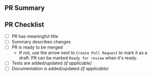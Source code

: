<!-- Thank you for contributing to Dynamic! -->

## PR Summary
<!-- Please describe what your pull request fixes, or how it improves Dynamic.

If your pull request resolves a reported issue, please mention it by using `Fix #<issue_number>` on a new line, this will close the linked issue automatically when this PR is merged. For more info see: [Closing issues using keywords](https://help.github.com/articles/closing-issues-using-keywords/). -->


## PR Checklist

- [ ] PR has meaningful title
- [ ] Summary describes changes
- [ ] PR is ready to be merged
  - If not, use the arrow next to `Create Pull Request` to mark it as a draft. PR can be marked `Ready for review` when it's ready.
- [ ] Tests are added/updated *(if applicable)*
- [ ] Documentation is added/updated *(if applicable)*

<!-- Before you continue, please review the [Contribution Guide](https://pester.dev/docs/contributing/introduction). -->